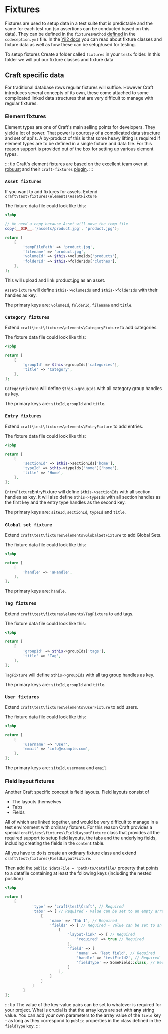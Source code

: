 # Fixtures
Fixtures are used to setup data in a test suite that is predictable and the same 
for each test run (so assertions can be conducted based on this data).
They can be defined in the `fixturesMethod` [defined](config-options.md) in the `codeception.yml` file. 
In the [Yii2 docs](https://www.yiiframework.com/doc/guide/2.0/en/test-fixtures#defining-a-fixture)
you can read about fixture classes and fixture data as well as how these can be setup/used for testing.

To setup fixtures Create a folder called `fixtures` in your `tests` folder. 
In this folder we will put our fixture classes and fixture data 

## Craft specific data
For traditional database rows regular fixtures will suffice. However Craft 
introduces several concepts of its own, these come attached to some complicated 
linked data structures that are very difficult to manage with regular fixtures. 

### Element fixtures
Element types are one of Craft's main selling points for developers. They yield a lot of power.
That power is courtesy of a complicated data structure and set of api's. 
A by-product of this is that some heavy lifting is required if element types are to be 
defined in a single fixture and data file. For this reason support is provided 
out of the box for setting up various element types. 

::: tip
Craft's element fixtures are based on the excellent team over at [robuust](https://robuust.digital/) 
and their `craft-fixtures`  [plugin](https://github.com/robuust/craft-fixtures). 
:::

### `Asset fixtures`

If you want to add fixtures for assets. Extend `craft\test\fixtures\elements\AssetFixture` 

The fixture data file could look like this:

```php
<?php

// We need a copy because Asset will move the temp file
copy(__DIR__.'/assets/product.jpg', 'product.jpg');

return [
    [
        'tempFilePath' => 'product.jpg',
        'filename' => 'product.jpg',
        'volumeId' => $this->volumeIds['products'],
        'folderId' => $this->folderIds['clothes'],
    ],
];
```

This will upload and link product.jpg as an asset.

`AssetFixture` will define `$this->volumeIds` and `$this->folderIds` with their handles as key.

The primary keys are: `volumeId`, `folderId`, `filename` and `title`.

### `Category fixtures`

Extend `craft\test\fixtures\elements\CategoryFixture` to add categories. 

The fixture data file could look like this:

```php
<?php

return [
    [
        'groupId' => $this->groupIds['categories'],
        'title' => 'Category',
    ],
];
```

`CategoryFixture` will define `$this->groupIds` with all category group handles as key.

The primary keys are: `siteId`, `groupId` and `title`.

### `Entry fixtures`

Extend `craft\test\fixtures\elements\EntryFixture` to add entries.
 
The fixture data file could look like this:

```php
<?php

return [
    [
        'sectionId' => $this->sectionIds['home'],
        'typeId' => $this->typeIds['home']['home'],
        'title' => 'Home',
    ],
];
```

`EntryFixture`EntryFixture will define `$this->sectionIds` with all section handles as key. It will also define `$this->typeIds` with all section handles as the first key and the entry type handles as the second key.

The primary keys are: `siteId`, `sectionId`, `typeId` and `title`.


### `Global set fixture`

Extend `craft\test\fixtures\elements\GlobalSetFixture` to add Global Sets. 

The fixture data file could look like this:

```php
<?php

return [
    [
        'handle' => 'aHandle',
    ],
];
```

The primary keys are: `handle`.

### `Tag fixtures`

Extend `craft\test\fixtures\elements\TagFixture` to add tags. 

The fixture data file could look like this:

```php
<?php

return [
    [
        'groupId' => $this->groupIds['tags'],
        'title' => 'Tag',
    ],
];
```

`TagFixture` will define `$this->groupIds` with all tag group handles as key.

The primary keys are: `siteId`, `groupId` and `title`.

### `User fixtures`

Extend `craft\test\fixtures\elements\UserFixture` to add users. 

The fixture data file could look like this:

```php
<?php

return [
    [
        'username' => 'User',
        'email' => 'info@example.com',
    ],
];
```

The primary keys are: `siteId`, `username` and `email`.

### Field layout fixtures
Another Craft specific concept is field layouts. Field layouts consist 
of 
- The layouts themselves
- Tabs
- Fields

All of which are linked together, and would be very difficult to manage in a 
test environment with ordinary fixtures. For this reason Craft provides a special 
`craft\test\fixtures\FieldLayoutFixture` class that provides all the required support 
to setup field layouts, the tabs and the underlying fields, including creating the fields in the `content` table.

All you have to do is create an ordinary fixture class and extend `craft\test\fixtures\FieldLayoutFixture`. 

Then add the `public $dataFile = 'path/to/datafile/` property that points to a datafile
containing at least the following keys (including the nested position)

```php
<?php

return [
    [
            'type' => 'craft\test\Craft', // Required
            'tabs' => [ // Required - Value can be set to an empty array[]
                [
                    'name' => 'Tab 1', // Required
                    'fields' => [ // Required - Value can be set to an empty array[]
                        [
                            'layout-link' => [ // Required
                                'required' => true // Required
                            ],
                            'field' => [
                                'name' => 'Test field', // Required
                                'handle' => 'testField2', // Required
                                'fieldType' => SomeField::class, // Required
                            ]
                        ],
                    ]
                ]
            ]
        ]
];
```

::: tip
The value of the key-value pairs can be set to whatever is required
for your project. What is crucial 
is that the array keys are set with __any__ string value. You can add your own parameters to 
the array value of the `field` key - as long as they correspond to `public` properties in 
the class defined in the `fieldType` key. 
:::
